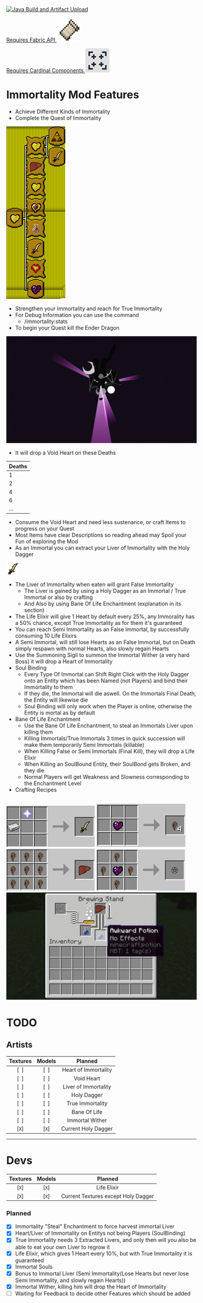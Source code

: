 [![Java Build and Artifact Upload](https://github.com/Hempflingclub/Immortality-Fabric/actions/workflows/gradle.yml/badge.svg)](https://github.com/Hempflingclub/Immortality-Fabric/actions/workflows/gradle.yml)

 

[Requires Fabric API ![](https://github.com/Hempflingclub/Immortality-Fabric/blob/master/.github/readme/Fabric_API.png?raw=true)](https://www.curseforge.com/minecraft/mc-mods/fabric-api)

[Requires Cardinal Components ![](https://github.com/Hempflingclub/Immortality-Fabric/blob/master/.github/readme/Cardinal_Components.png?raw=true)](https://www.curseforge.com/minecraft/mc-mods/cardinal-components)
# Immortality  Mod Features
- Achieve Different Kinds of Immortality
- Complete the Quest of Immortality

![](https://github.com/Hempflingclub/Immortality-Fabric/blob/master/.github/readme/Quest_of_Immortality.png?raw=true)
- Strengthen your Immortality and reach for True Immortality
- For Debug Information you can use the command
  - /immortality:stats 
- To begin your Quest kill the Ender Dragon

![](https://github.com/Hempflingclub/Immortality-Fabric/blob/master/.github/readme/Killing_EnderDragon.png?raw=true)
  - It will drop a Void Heart on these Deaths 

| Deaths |
|--------|
| 1      |
| 2      |
| 4      |
| 6      |
| ...    |
- Consume the Void Heart and need less sustenance, or craft Items to progress on your Quest
- Most Items have clear Descriptions so reading ahead may Spoil your Fun of exploring the Mod
- As an Immortal you can extract your Liver of Immortality with the Holy Dagger

![](https://github.com/Hempflingclub/Immortality-Fabric/blob/master/src/main/resources/assets/immortality/textures/item/holy_dagger.png?raw=true)
- The Liver of Immortality when eaten will grant False Immortality
  - The Liver is gained by using a Holy Dagger as an Immortal / True Immortal or also by crafting
  - And Also by using Bane Of Life Enchantment (explanation in its section)
- The Life Elixir will give 1 Heart by default every 25%, any Immorality has a 50% chance, except True Immortality as for them it's guaranteed
- You can reach Semi Immortality as an False Immortal, by successfully consuming 10 Life Elixirs
- A Semi Immortal, will still lose Hearts as an False Immortal, but on Death simply respawn with normal Hearts, also slowly regain Hearts
- Use the Summoning Sigil to summon the Immortal Wither (a very hard Boss) it will drop a Heart of Immortality
- Soul Binding
  - Every Type Of Immortal can Shift Right Click with the Holy Dagger onto an Entity which has been Named (not Players) and bind their Immortality to them
  - If they die, the Immortal will die aswell. On the Immortals Final Death, the Entity will likewise die
  - Soul Binding will only work when the Player is online, otherwise the Entity is mortal as by default
- Bane Of Life Enchantment
  - Use the Bane Of Life Enchantment, to steal an Immortals Liver upon killing them
  - Killing Immortals/True Immortals 3 times in quick succession will make them temporarily Semi Immortals (killable)
  - When Killing False or Semi Immortals (Final Kill), they will drop a Life Elixir
  - When Killing an SoulBound Entity, their SoulBond gets Broken, and they die
  - Normal Players will get Weakness and Slowness corresponding to the Enchantment Level
- Crafting Recipes

![Holy Dagger](https://github.com/Hempflingclub/Immortality-Fabric/blob/master/.github/readme/Recipe_Holy_Dagger.png?raw=true)
![Immortal Essence](https://github.com/Hempflingclub/Immortality-Fabric/blob/master/.github/readme/Recipe_Immortal_Essence.png?raw=true)
![Liver of Immortality](https://github.com/Hempflingclub/Immortality-Fabric/blob/master/.github/readme/Recipe_Liver_of_Immortality.png?raw=true)
![Summoning Sigil](https://github.com/Hempflingclub/Immortality-Fabric/blob/master/.github/readme/Recipe_Summoning_Sigil.png?raw=true)
![Life Elixir](https://github.com/Hempflingclub/Immortality-Fabric/blob/master/.github/readme/Recipe_Life_Elixir.gif?raw=true)
-------
# TODO

## Artists
 |Textures|Models|Planned|
 |:-:|:-:|:-:|
 |[` `]|[` `]|Heart of Immortality|
 |[` `]|[` `]|Void Heart|
 |[` `]|[` `]|Liver of Immortality|
 |[` `]|[` `]|Holy Dagger|
 |[` `]|[` `]|True Immortality|
 |[` `]|[` `]|Bane Of Life|
 |[` `]|[` `]|Immortal Wither|
 |[`X`]|[`X`]|Current Holy Dagger|

---------------------------
# Devs
|Textures|Models|Planned|
 |:-:|:-:|:-:|
 |[`X`]|[`X`]|Life Elixir|
 |[`X`]|[`X`]|Current Textures except Holy Dagger|
### Planned
- [x] Immortality "Steal" Enchantment to force harvest immortal Liver
- [x] Heart/Liver of Immortality on Entitys not being Players (SoulBinding)
- [x] True Immortality needs 3 Extracted Livers, and only then will you also be able to eat your own Liver to regrow it
- [x] Life Elixir, which gives 1 Heart every 10%, but with True Immortality it is guaranteed
- [x] Immortal Souls
- [x] Bonus to Immortal Liver (Semi Immortality(Lose Hearts but never lose Semi Immortality, and slowly regain Hearts))
- [x] Immortal Wither, killing him will drop the Heart of Immortality
- [ ] Waiting for Feedback to decide other Features which should be added
